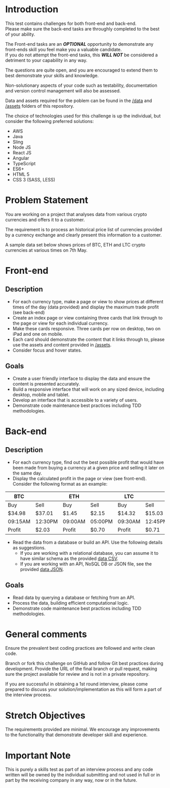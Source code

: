 # Introduction
This test contains challenges for both front-end and back-end.  
Please make sure the back-end tasks are throughly completed to the best of your ability.

The Front-end tasks are an ***OPTIONAL*** opportunity to demonstrate any front-ends skill you feel make you a valuable candidate.  
If you do not attempt the front-end tasks, this ***WILL NOT*** be considered a detriment to your capability in any way.

The questions are quite open, and you are encouraged to extend them to best demonstrate your skills and knowledge.

Non-solutionary aspects of your code such as testability, documentation and version control management will also be assessed.

Data and assets required for the poblem can be found in the [/data](/data) and [/assets](/assets) folders of this repository.

The choice of technologies used for this challenge is up the individual, but consider the following preferred solutions:

* AWS
* Java
* Sling
* Node JS
* React JS
* Angular
* TypeScript
* ES6+
* HTML 5
* CSS 3 (SASS, LESS)

# Problem Statement
You are working on a project that analyses data from various crypto currencies and offers it to a customer.

The requirement is to process an historical price list of currencies provided by a currency exchange and clearly present this information to a customer.

A sample data set below shows prices of BTC, ETH and LTC crypto currencies at various times on 7th May.

# Front-end
## Description
* For each currency type, make a page or view to show prices at different times of the day (data provided) and display the maximum trade profit (see back-end)
* Create an index page or view containing three cards that link through to the page or view for each individual currency.
* Make these cards responsive. Three cards per row on desktop, two on iPad and one on mobile.
* Each card should demonstrate the content that it links through to, please use the assets and content provided in [/assets](/assets).
* Consider focus and hover states.

## Goals

* Create a user friendly interface to display the data and ensure the content is presented accurately.
* Build a responsive interface that will work on any sized device, including desktop, mobile and tablet.
* Develop an interface that is accessible to a variety of users.
* Demonstrate code maintenance best practices including TDD methodologies.

# Back-end
## Description
* For each currency type, find out the best possible profit that would have been made from buying a currency at a given price and selling it later on the same day. 
* Display the calculated profit in the page or view (see front-end). Consider the following format as an example: 

|BTC		|		|ETH		|		|LTC		|		|
|---		|---	|---		|---	|---		|---	|
|Buy		|Sell	|Buy		|Sell	|Buy		|Sell	|
|$34.98		|$37.01	|$1.45		|$2.15	|$14.32		|$15.03	|
|09:15AM	|12:30PM|09:00AM	|05:00PM|09:30AM	|12:45PM|
|Profit		|$2.03	|Profit		|$0.70	|Profit		|$0.71	|

* Read the data from a database or build an API. Use the following details as suggestions.
	* If you are working with a relational database, you can assume it to have similar schema as the provided [data CSV](/data/20180507.csv).
	* If you are working with an API, NoSQL DB or JSON file, see the provided [data JSON](/data/20180507.json).

## Goals
* Read data by querying a database or fetching from an API.  
* Process the data, building efficient computational logic.
* Demonstrate code maintenance best practices including TDD methodologies.

# General comments
Ensure the prevalent best coding practices are followed and write clean code.

Branch or fork this challenge on GitHub and follow Git best practices during development. 
Provide the URL of the final branch or pull request, making sure the project available for review and is not in a private repository.

If you are successful in obtaining a 1st round interview, please come prepared to discuss your solution/implementation as this will form a part of the interview process.

# Stretch Objectives
The requirements provided are minimal. We encourage any improvements to the functionality that demonstrate developer skill and experience.

# Important Note
This is purely a skills test as part of an interview process and any code written will be owned by the individual submitting and not used in full or in part by the receiving company in any way, now or in the future.